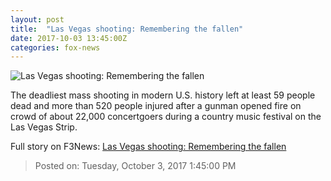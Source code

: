 ```yaml
---
layout: post
title:  "Las Vegas shooting: Remembering the fallen"
date: 2017-10-03 13:45:00Z
categories: fox-news
---
```


![Las Vegas shooting: Remembering the fallen](http://a57.foxnews.com/images.foxnews.com/content/fox-news/us/2017/10/03/las-vegas-massacre-remembering-fallen/_jcr_content/article-text/article-par-4/inline_spotlight_ima/image.img.jpg/612/344/1507036512511.jpg?ve=1&tl=1)

The deadliest mass shooting in modern U.S. history left at least 59 people dead and more than 520 people injured after a gunman opened fire on crowd of about 22,000 concertgoers during a country music festival on the Las Vegas Strip.


Full story on F3News: [Las Vegas shooting: Remembering the fallen](http://www.f3nws.com/n/ZAetcG)

> Posted on: Tuesday, October 3, 2017 1:45:00 PM
